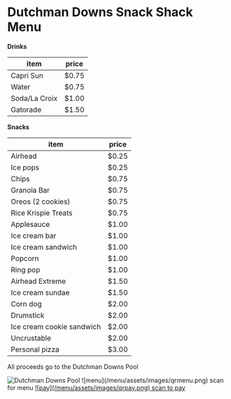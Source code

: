 # Dutchman Downs Snack Shack Menu

**Drinks**

| item                      | price |
|---------------------------|-------|
| Capri Sun                 | $0.75 |
| Water	                    | $0.75 |
| Soda/La Croix             | $1.00 |
| Gatorade                  | $1.50 |

**Snacks**

| item                      | price |
|---------------------------|-------|
| Airhead                   | $0.25 |
| Ice pops                  | $0.25 |
| Chips                     | $0.75 |
| Granola Bar               | $0.75 |
| Oreos (2 cookies)         | $0.75 |
| Rice Krispie Treats       | $0.75 |
| Applesauce                | $1.00 |
| Ice cream bar             | $1.00 |
| Ice cream sandwich        | $1.00 |
| Popcorn                   | $1.00 |
| Ring pop                  | $1.00 |
| Airhead Extreme           | $1.50 |
| Ice cream sundae          | $1.50 |
| Corn dog                  | $2.00 |
| Drumstick                 | $2.00 |
| Ice cream cookie sandwich | $2.00 |
| Uncrustable               | $2.00 |
| Personal pizza            | $3.00 |

All proceeds go to the Dutchman Downs Pool

<img class="logo" src="/menu/assets/images/dolphin_noyear.png" alt="Dutchman Downs Pool">

<span class="qrcontainer">
    <span class="qrcode qrmenu">
        ![menu](/menu/assets/images/qrmenu.png)
        <span class="qrlabel">scan for menu</span>
    </span>
    <a rel="noreferrer" href="https://venmo.com/u/ddsnackshack">
        <span class="qrcode qrpay">
            ![pay](/menu/assets/images/qrpay.png)
            <span class="qrlabel">scan to pay</span>
        </span>
    </a>
</span>

